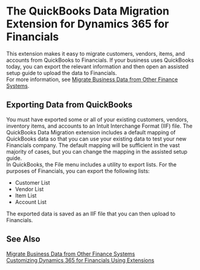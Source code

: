 <properties
	pageTitle="QuickBooks Data Migration | Financials"
        description="Provides information about the QuickBooks Data Migration extension"
        services="project-madeira"
        documentationCenter=""
        authors="edupont04"/>
<tags
    ms.service="project-madeira"
    ms.topic="article"
    ms.devlang="na"
    ms.tgt_pltfrm="na"
    ms.workload="na"
    ms.date="11/01/2016"
    ms.author="edupont04" />

# The QuickBooks Data Migration Extension for Dynamics 365 for Financials
This extension makes it easy to migrate customers, vendors, items, and accounts from QuickBooks to Financials. If your business uses QuickBooks today, you can export the relevant information and then open an assisted setup guide to upload the data to Financials.  
For more information, see [Migrate Business Data from Other Finance Systems](upload-data.md).

## Exporting Data from QuickBooks
You must have exported some or all of your existing customers, vendors, inventory items, and accounts to an Intuit Interchange Format (IIF) file. The QuickBooks Data Migration extension includes a default mapping of QuickBooks data so that you can use your existing data to test your new Financials company. The default mapping will be sufficient in the vast majority of cases, but you can change the mapping in the assisted setup guide.  
In QuickBooks, the File menu includes a utility to export lists. For the purposes of Financials, you can export the following lists:

- Customer List  
- Vendor List  
- Item List  
- Account List  

The exported data is saved as an IIF file that you can then upload to Financials.


## See Also  
[Migrate Business Data from Other Finance Systems](upload-data.md)  
[Customizing Dynamics 365 for Financials Using Extensions ](ui-extensions.md)  

